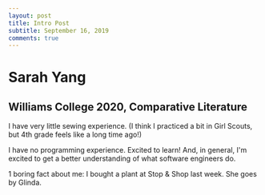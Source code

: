 ```yaml
---
layout: post
title: Intro Post
subtitle: September 16, 2019
comments: true
---
```


# Sarah Yang
## Williams College 2020, Comparative Literature

I have very little sewing experience. (I think I practiced a bit in Girl Scouts, but 4th grade feels like a long time ago!)

I have no programming experience. Excited to learn! And, in general, I'm excited to get a better understanding of what software engineers do.

1 boring fact about me: I bought a plant at Stop & Shop last week. She goes by Glinda.

